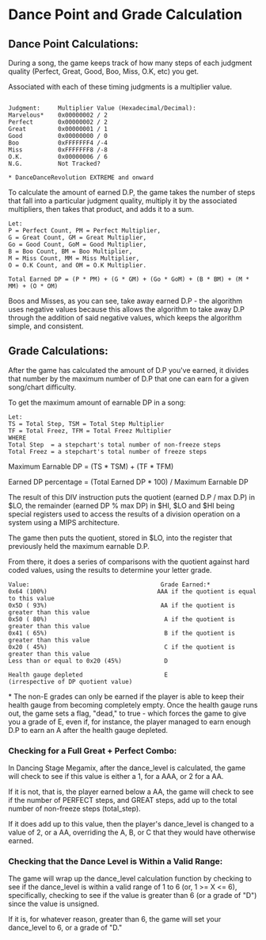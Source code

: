 # Dance Point and Grade Calculation
## Dance Point Calculations:
During a song, the game keeps track of how many steps of each judgment quality (Perfect, Great, Good, Boo, Miss, O.K, etc) you get.

Associated with each of these timing judgments is a multiplier value.

```
                     
Judgment:     Multiplier Value (Hexadecimal/Decimal):
Marvelous*    0x00000002 / 2
Perfect       0x00000002 / 2
Great         0x00000001 / 1
Good          0x00000000 / 0
Boo           0xFFFFFFF4 /-4
Miss          0xFFFFFFF8 /-8
O.K.          0x00000006 / 6
N.G.          Not Tracked?

* DanceDanceRevolution EXTREME and onward
```

To calculate the amount of earned D.P, the game takes the number of steps that fall into a particular judgment quality, multiply it by the associated multipliers, then takes that product, and adds it to a sum.

```
Let:
P = Perfect Count, PM = Perfect Multiplier,
G = Great Count, GM = Great Multiplier,
Go = Good Count, GoM = Good Multiplier,
B = Boo Count, BM = Boo Multiplier,
M = Miss Count, MM = Miss Multiplier,
O = O.K Count, and OM = O.K Multiplier.

Total Earned DP = (P * PM) + (G * GM) + (Go * GoM) + (B * BM) + (M * MM) + (O * OM)
```

Boos and Misses, as you can see, take away earned D.P - the algorithm uses negative values because this allows the algorithm to take away D.P through the addition of said negative values, which keeps the algorithm simple, and consistent.

## Grade Calculations:
After the game has calculated the amount of D.P you've earned, it divides that number by the maximum number of D.P that one can earn for a given song/chart difficulty.

To get the maximum amount of earnable DP in a song:
```
Let: 
TS = Total Step, TSM = Total Step Multiplier
TF = Total Freez, TFM = Total Freez Multiplier
WHERE
Total Step  = a stepchart's total number of non-freeze steps
Total Freez = a stepchart's total number of freeze steps 
```
Maximum Earnable DP = (TS * TSM) + (TF * TFM)

Earned DP percentage = (Total Earned DP * 100) / Maximum Earnable DP

The result of this DIV instruction puts the quotient (earned D.P / max D.P) in $LO, the remainder (earned DP % max DP) in $HI, $LO and $HI being special registers used to access the results of a division operation on a system using a MIPS architecture.

The game then puts the quotient, stored in $LO, into the register that previously held the maximum earnable D.P.

From there, it does a series of comparisons with the quotient against hard coded values, using the results to determine your letter grade.
```
Value:                                     Grade Earned:*
0x64 (100%)                               AAA if the quotient is equal to this value
0x5D ( 93%)                                AA if the quotient is greater than this value
0x50 ( 80%)                                 A if the quotient is greater than this value
0x41 ( 65%)                                 B if the quotient is greater than this value
0x20 ( 45%)                                 C if the quotient is greater than this value
Less than or equal to 0x20 (45%)            D

Health gauge depleted                       E
(irrespective of DP quotient value)
```
\* The non-E grades can only be earned if the player is able to keep their health gauge from becoming completely empty.  Once the health gauge runs out, the game sets a flag, "dead," to true - which forces the game to give you a grade of E, even if, for instance, the player managed to earn enough D.P to earn an A after the health gauge depleted.

### Checking for a Full Great + Perfect Combo:
In Dancing Stage Megamix, after the dance_level is calculated, the game will check to see if this value is either a 1, for a AAA, or 2 for a AA.

If it is not, that is, the player earned below a AA, the game will check to see if the number of PERFECT steps, and GREAT steps, add up to the total number of non-freeze steps (total_step).

If it does add up to this value, then the player's dance_level is changed to a value of 2, or a AA, overriding the A, B, or C that they would have otherwise
earned.

### Checking that the Dance Level is Within a Valid Range:
The game will wrap up the dance_level calculation function by checking to see if the dance_level is within a valid range of 1 to 6 (or, 1 >= X <= 6), specifically, checking to see if the value is greater than 6 (or a grade of "D") since the value is unsigned.

If it is, for whatever reason, greater than 6, the game will set your dance_level to 6, or a grade of "D."
